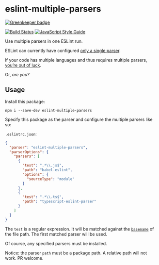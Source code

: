 # eslint-multiple-parsers

[![Greenkeeper badge](https://badges.greenkeeper.io/mightyiam/eslint-multiple-parsers.svg)](https://greenkeeper.io/)

[![Build Status](https://travis-ci.org/mightyiam/eslint-multiple-parsers.svg?branch=master)](https://travis-ci.org/mightyiam/eslint-multiple-parsers)
[![JavaScript Style Guide](https://img.shields.io/badge/code_style-standard-brightgreen.svg)](https://standardjs.com)


Use multiple parsers in one ESLint run.

ESLint can currently have configured [only a single parser](https://eslint.org/docs/user-guide/configuring#specifying-parser).

If your code has multiple languages and thus requires multiple parsers, [you’re out of luck](https://github.com/eslint/eslint/issues/8543).

Or, *are you?*

## Usage

Install this package:

```
npm i --save-dev eslint-multiple-parsers
```
 
Specify this package  as the parser and configure the multiple parsers like so:

`.eslintrc.json`:
```json
{
  "parser": "eslint-multiple-parsers",
  "parserOptions": {
    "parsers": [
      {
        "test": ".*\\.js$",
        "path": "babel-eslint",
        "options": {
          "sourceType": "module"
        }
      },
      {
        "test": ".*\\.ts$",
        "path": "typescript-eslint-parser"
      }
    ]
  }
}
```

The `test` is a regular expression. It will be matched against the [`basename`](https://nodejs.org/api/path.html#path_path_basename_path_ext) of the file path. The first matched parser will be used.

Of course, any specified parsers must be installed.

Notice: the parser `path` must be a package path. A relative path will not work. PR welcome.
